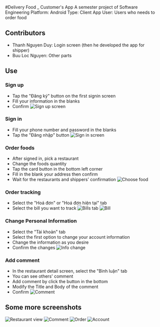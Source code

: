 #Delivery Food _ Customer's App
A semester project of Software Engineering
Platform: Android
Type: Client App
User: Users who needs to order food

## Contributors
- Thanh Nguyen Duy: Login screen (then he developed the app for shipper)
- Buu Loc Nguyen: Other parts

## Use
### Sign up
- Tap the "Đăng ký" button on the first signin screen
- Fill your information in the blanks
- Confirm 
![Sign up screen](/screenshots/ss_signup.png)

### Sign in
- Fill your phone number and password in the blanks
- Tap the "Đăng nhập" button
![Sign in screen](/screenshots/ss_signin.png)

### Order foods
- After signed in, pick a restaurant
- Change the foods quantity
- Tap the card button in the bottom left corner
- Fill in the blank your address then confirm
- Wait for the restaurants and shippers' confirmation
![Choose food](/screenshots/ss_food.png)

### Order tracking
- Select the "Hoá đơn" or "Hoá đơn hiện tại" tab
- Select the bill you want to track
![Bills tab](/screenshots/ss_bills.png)
![Bill](/screenshots/ss_bill.png)

### Change Personal Information
- Select the "Tài khoản" tab
- Select the first option to change your account information
- Change the information as you desire
- Confirm the changes
![Info change](/screenshots/ss_info.png)

### Add comment
- In the restaurant detail screen, select the "Bình luận" tab
- You can see others' comment
- Add comment by click the button in the bottom
- Modify the Title and Body of the comment
- Confirm
![Comment](/screenshots/ss_addcmt.png)

## Some more screenshots
![Restaurant view](/screenshots/ss_res)
![Comment](/screenshots/ss_cmt.png)
![Order](/screenshots/ss_order.png)
![Account](/screenshots/ss_acc.png)
